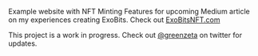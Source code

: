 Example website with NFT Minting Features for upcoming Medium article on my experiences creating ExoBits. Check out [ExoBitsNFT.com](https://exobitsnft.com/)

This project is a work in progress. Check out [@greenzeta](https://twitter.com/greenzeta) on twitter for updates.
